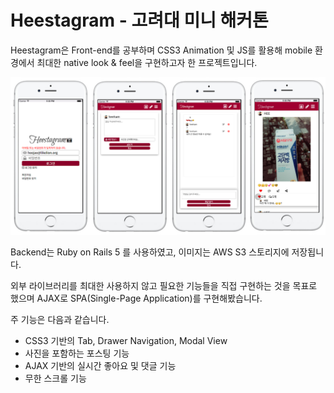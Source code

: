 # Heestagram - 고려대 미니 해커톤

Heestagram은 Front-end를 공부하며 CSS3 Animation 및 JS를 활용해 mobile 환경에서 최대한 native look & feel을 구현하고자 한 프로젝트입니다.

![heestagram](./heesta.png)

Backend는 Ruby on Rails 5 를 사용하였고, 이미지는 AWS S3 스토리지에 저장됩니다.

외부 라이브러리를 최대한 사용하지 않고 필요한 기능들을 직접 구현하는 것을 목표로 했으며 AJAX로 SPA(Single-Page Application)를 구현해봤습니다.

주 기능은 다음과 같습니다.

- CSS3 기반의 Tab, Drawer Navigation, Modal View
- 사진을 포함하는 포스팅 기능
- AJAX 기반의 실시간 좋아요 및 댓글 기능
- 무한 스크롤 기능
